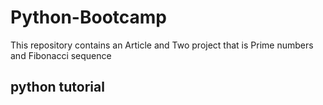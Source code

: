 # Python-Bootcamp
This repository contains an Article and Two project that is Prime numbers and Fibonacci sequence

## python tutorial

